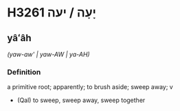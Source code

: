 # H3261 יָעָה / יעה

## yâʻâh

_(yaw-aw' | yaw-AW | ya-AH)_

### Definition

a primitive root; apparently; to brush aside; sweep away; v

- (Qal) to sweep, sweep away, sweep together
